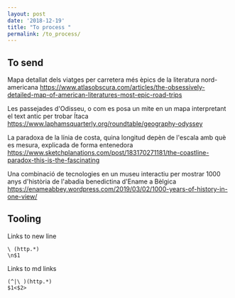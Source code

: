 ```yaml
---
layout: post
date: '2018-12-19'
title: "To process "
permalink: /to_process/
---
```


## To send

Mapa detallat dels viatges per carretera més èpics de la literatura nord-americana
https://www.atlasobscura.com/articles/the-obsessively-detailed-map-of-american-literatures-most-epic-road-trips

Les passejades d'Odisseu, o com es posa un mite en un mapa interpretant el text antic per trobar Ítaca
https://www.laphamsquarterly.org/roundtable/geography-odyssey

La paradoxa de la línia de costa, quina longitud depèn de l'escala amb què es mesura, explicada de forma entenedora
https://www.sketchplanations.com/post/183170271181/the-coastline-paradox-this-is-the-fascinating 

Una combinació de tecnologies en un museu interactiu per mostrar 1000 anys d'història de l'abadia benedictina d'Ename a Bèlgica
https://enameabbey.wordpress.com/2019/03/02/1000-years-of-history-in-one-view/ 

## Tooling

Links to new line

```text
\ (http.*)
\n$1
```

Links to md links
```text
(^|\ )(http.*)
$1<$2>
```
